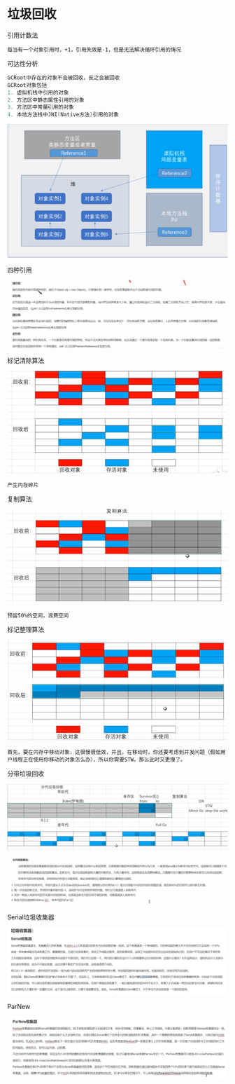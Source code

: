 # 垃圾回收

引用计数法

```
每当有一个对象引用时，+1，引用失效是-1，但是无法解决循环引用的情况
```

可达性分析

```java
GCRoot中存在的对象不会被回收，反之会被回收
GCRoot对象包括
1. 虚拟机栈中引用的对象
2. 方法区中静态属性引用的对象
3. 方法区中常量引用的对象
4. 本地方法栈中JNI(Native方法)引用的对象
```

<img src="java基础\四种GCroot对象.png" style="zoom:67%;" />

四种引用

![](java基础\四种引用.png)

标记清除算法

![](java基础\标记清除.png)

```
产生内存碎片
```

复制算法

<img src="java基础\复制算法.png" style="zoom:67%;" />

```
预留50%的空间，浪费空间
```

标记整理算法

<img src="java基础\标记整理.png" style="zoom:67%;" />

```
首先，要在内存中移动对象，这很慢很低效，并且，在移动时，你还要考虑到并发问题（假如用户线程正在使用你移动的对象怎么办），所以你需要STW，那么此时又更慢了。
```

分带垃圾回收

![](java基础\分带垃圾回收.png)

![](java基础\分带注意.png)

Serial垃圾收集器

![](java基础\serial.png)

ParNew

![](java基础\paranew.png)